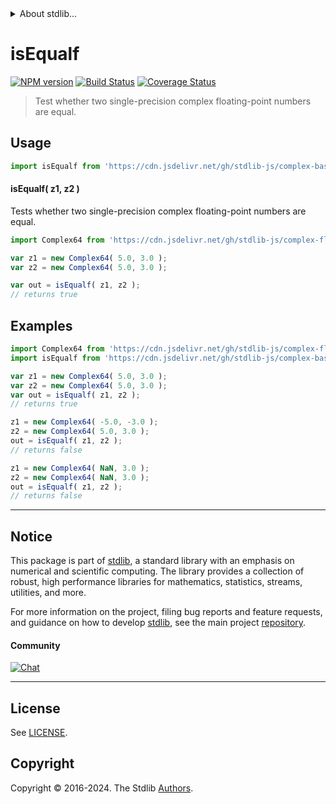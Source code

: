 <!--

@license Apache-2.0

Copyright (c) 2024 The Stdlib Authors.

Licensed under the Apache License, Version 2.0 (the "License");
you may not use this file except in compliance with the License.
You may obtain a copy of the License at

   http://www.apache.org/licenses/LICENSE-2.0

Unless required by applicable law or agreed to in writing, software
distributed under the License is distributed on an "AS IS" BASIS,
WITHOUT WARRANTIES OR CONDITIONS OF ANY KIND, either express or implied.
See the License for the specific language governing permissions and
limitations under the License.

-->


<details>
  <summary>
    About stdlib...
  </summary>
  <p>We believe in a future in which the web is a preferred environment for numerical computation. To help realize this future, we've built stdlib. stdlib is a standard library, with an emphasis on numerical and scientific computation, written in JavaScript (and C) for execution in browsers and in Node.js.</p>
  <p>The library is fully decomposable, being architected in such a way that you can swap out and mix and match APIs and functionality to cater to your exact preferences and use cases.</p>
  <p>When you use stdlib, you can be absolutely certain that you are using the most thorough, rigorous, well-written, studied, documented, tested, measured, and high-quality code out there.</p>
  <p>To join us in bringing numerical computing to the web, get started by checking us out on <a href="https://github.com/stdlib-js/stdlib">GitHub</a>, and please consider <a href="https://opencollective.com/stdlib">financially supporting stdlib</a>. We greatly appreciate your continued support!</p>
</details>

# isEqualf

[![NPM version][npm-image]][npm-url] [![Build Status][test-image]][test-url] [![Coverage Status][coverage-image]][coverage-url] <!-- [![dependencies][dependencies-image]][dependencies-url] -->

> Test whether two single-precision complex floating-point numbers are equal.

<!-- Section to include introductory text. Make sure to keep an empty line after the intro `section` element and another before the `/section` close. -->

<section class="intro">

</section>

<!-- /.intro -->

<!-- Package usage documentation. -->



<section class="usage">

## Usage

```javascript
import isEqualf from 'https://cdn.jsdelivr.net/gh/stdlib-js/complex-base-assert-is-equalf@deno/mod.js';
```

#### isEqualf( z1, z2 )

Tests whether two single-precision complex floating-point numbers are equal.

```javascript
import Complex64 from 'https://cdn.jsdelivr.net/gh/stdlib-js/complex-float32@deno/mod.js';

var z1 = new Complex64( 5.0, 3.0 );
var z2 = new Complex64( 5.0, 3.0 );

var out = isEqualf( z1, z2 );
// returns true
```

</section>

<!-- /.usage -->

<!-- Package usage notes. Make sure to keep an empty line after the `section` element and another before the `/section` close. -->

<section class="notes">

</section>

<!-- /.notes -->

<!-- Package usage examples. -->

<section class="examples">

## Examples

<!-- eslint no-undef: "error" -->

```javascript
import Complex64 from 'https://cdn.jsdelivr.net/gh/stdlib-js/complex-float32@deno/mod.js';
import isEqualf from 'https://cdn.jsdelivr.net/gh/stdlib-js/complex-base-assert-is-equalf@deno/mod.js';

var z1 = new Complex64( 5.0, 3.0 );
var z2 = new Complex64( 5.0, 3.0 );
var out = isEqualf( z1, z2 );
// returns true

z1 = new Complex64( -5.0, -3.0 );
z2 = new Complex64( 5.0, 3.0 );
out = isEqualf( z1, z2 );
// returns false

z1 = new Complex64( NaN, 3.0 );
z2 = new Complex64( NaN, 3.0 );
out = isEqualf( z1, z2 );
// returns false
```

</section>

<!-- /.examples -->

<!-- C interface documentation. -->



<!-- Section to include cited references. If references are included, add a horizontal rule *before* the section. Make sure to keep an empty line after the `section` element and another before the `/section` close. -->

<section class="references">

</section>

<!-- /.references -->

<!-- Section for related `stdlib` packages. Do not manually edit this section, as it is automatically populated. -->

<section class="related">

</section>

<!-- /.related -->

<!-- Section for all links. Make sure to keep an empty line after the `section` element and another before the `/section` close. -->


<section class="main-repo" >

* * *

## Notice

This package is part of [stdlib][stdlib], a standard library with an emphasis on numerical and scientific computing. The library provides a collection of robust, high performance libraries for mathematics, statistics, streams, utilities, and more.

For more information on the project, filing bug reports and feature requests, and guidance on how to develop [stdlib][stdlib], see the main project [repository][stdlib].

#### Community

[![Chat][chat-image]][chat-url]

---

## License

See [LICENSE][stdlib-license].


## Copyright

Copyright &copy; 2016-2024. The Stdlib [Authors][stdlib-authors].

</section>

<!-- /.stdlib -->

<!-- Section for all links. Make sure to keep an empty line after the `section` element and another before the `/section` close. -->

<section class="links">

[npm-image]: http://img.shields.io/npm/v/@stdlib/complex-base-assert-is-equalf.svg
[npm-url]: https://npmjs.org/package/@stdlib/complex-base-assert-is-equalf

[test-image]: https://github.com/stdlib-js/complex-base-assert-is-equalf/actions/workflows/test.yml/badge.svg?branch=v0.2.0
[test-url]: https://github.com/stdlib-js/complex-base-assert-is-equalf/actions/workflows/test.yml?query=branch:v0.2.0

[coverage-image]: https://img.shields.io/codecov/c/github/stdlib-js/complex-base-assert-is-equalf/main.svg
[coverage-url]: https://codecov.io/github/stdlib-js/complex-base-assert-is-equalf?branch=main

<!--

[dependencies-image]: https://img.shields.io/david/stdlib-js/complex-base-assert-is-equalf.svg
[dependencies-url]: https://david-dm.org/stdlib-js/complex-base-assert-is-equalf/main

-->

[chat-image]: https://img.shields.io/gitter/room/stdlib-js/stdlib.svg
[chat-url]: https://app.gitter.im/#/room/#stdlib-js_stdlib:gitter.im

[stdlib]: https://github.com/stdlib-js/stdlib

[stdlib-authors]: https://github.com/stdlib-js/stdlib/graphs/contributors

[umd]: https://github.com/umdjs/umd
[es-module]: https://developer.mozilla.org/en-US/docs/Web/JavaScript/Guide/Modules

[deno-url]: https://github.com/stdlib-js/complex-base-assert-is-equalf/tree/deno
[deno-readme]: https://github.com/stdlib-js/complex-base-assert-is-equalf/blob/deno/README.md
[umd-url]: https://github.com/stdlib-js/complex-base-assert-is-equalf/tree/umd
[umd-readme]: https://github.com/stdlib-js/complex-base-assert-is-equalf/blob/umd/README.md
[esm-url]: https://github.com/stdlib-js/complex-base-assert-is-equalf/tree/esm
[esm-readme]: https://github.com/stdlib-js/complex-base-assert-is-equalf/blob/esm/README.md
[branches-url]: https://github.com/stdlib-js/complex-base-assert-is-equalf/blob/main/branches.md

[stdlib-license]: https://raw.githubusercontent.com/stdlib-js/complex-base-assert-is-equalf/main/LICENSE

</section>

<!-- /.links -->
